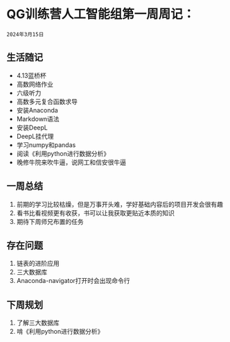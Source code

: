 # QG训练营人工智能组第一周周记：

`2024年3月15日`

## 生活随记

- 4.13蓝桥杯
- 高数网络作业
- 六级听力
- 高数多元复合函数求导
- 安装Anaconda
- Markdown语法
- 安装DeepL
- DeepL挂代理
- 学习numpy和pandas
- 阅读《利用python进行数据分析》
- 晚修牛院来吹牛逼，说网工和信安很牛逼

## 一周总结

1. 前期的学习比较枯燥，但是万事开头难，学好基础内容后的项目开发会很有趣
2. 看书比看视频更有收获，书可以让我获取更贴近本质的知识
3. 期待下周师兄布置的任务

## 存在问题

1. 链表的进阶应用
2. 三大数据库
3. Anaconda-navigator打开时会出现命令行

## 下周规划

1. 了解三大数据库
2. 啃《利用python进行数据分析》